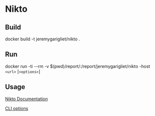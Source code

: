 # Nikto

## Build

docker build -t jeremygarigliet/nikto .

## Run

docker run -ti --rm -v $(pwd)/report/:/report/jeremygarigliet/nikto -host `<url>` [`<options>`]

## Usage

[Nikto Documentation](https://cirt.net/nikto2-docs/)

[CLI options](https://cirt.net/nikto2-docs/options.html)